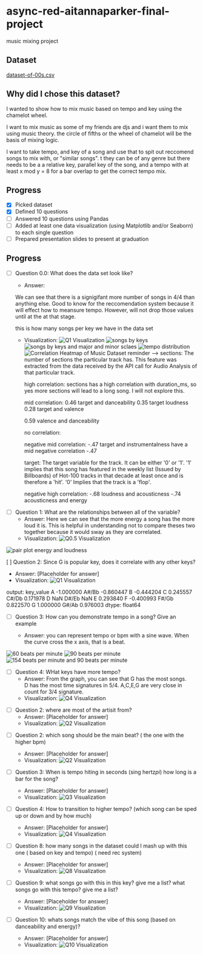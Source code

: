 # async-red-aitannaparker-final-project
music mixing project

## Dataset
[dataset-of-00s.csv](https://www.kaggle.com/datasets/theoverman/the-spotify-hit-predictor-dataset?select=dataset-of-00s.csv)

## Why did I chose this dataset?
I wanted to show how to mix music based on tempo and key using the chamelot wheel. 


I want to mix music as some of my friends are djs and i want them to mix using music theory.
the circle of fifths or the wheel of chamelot will be the basis of mixing logic.

I want to take tempo, and key of a song and use that to spit out reccomend songs to mix with, or "similar songs". t
they can be of any genre but there needs to be a a relative key, parallel key of the song, and a tempo with at least
 x mod y = 8 for a bar overlap to get the correct tempo mix. 


## Progress
- [x] Picked dataset
- [x] Defined 10 questions
- [ ] Answered 10 questions using Pandas
- [ ] Added at least one data visualization (using Matplotlib and/or Seaborn) to each single question
- [ ] Prepared presentation slides to present at graduation

## Progress
- [ ] Question 0.0: What does the data set look like?
  - Answer: 
  
  We can see that there is a signigifant more number of songs in 4/4 than anything else. Good to know for the reccomendation system because it will effect how to meansure tempo. However, will not drop those values until at the at that stage. 

  this is how many songs per key we have in the data set
  - Visualization: 
  ![Q1 Visualization](time_signature.png)
  ![songs by keys](groupby_key.png)
  ![songs by keys and major and minor sclaes](groupby_key_scale.png)
  ![tempo distribution](tempo_disctribution.png)
  ![Correlation Heatmap of Music Dataset](Correlation_Heatmap_of_Music_Dataset.png)
reminder --> sections: The number of sections the particular track has. This feature was extracted from the data received by the API call for Audio Analysis of that particular track.



      high correlation:
sections has a high correlation with duration_ms, so yes more sections will lead to a long song. I will not explore this. 
      
      mid correlation:
      0.46 target and danceability
      0.35 target loudness
      0.28 target and valence
      

      0.59 valence and danceability


      no correlation:


      negative  mid correlation:
    -.47 target and instrumentalness have a mid negative correlation -.47
      
    target: The target variable for the track. It can be either '0' or '1'. '1' implies that this song has 
    featured in the weekly list (Issued by Billboards) of Hot-100 tracks in that decade at least once and is therefore a 'hit'. '0' Implies that the track is a 'flop'.

      negative high correlation:
      -.68 loudness and acousticness
      -.74 acousticness and energy

<!--  QUESTION 1  -->

- [ ] Question 1: What are the relationships between all of the variable?
  - Answer: Here we can see that the more energy a song has the more loud it is. This is helpful in understanding not to compare theses two together because it would sway as they are correlated. 
  - Visualization: ![Q0.5 Visualization](pair_plot.png)

![pair plot energy and loudness]( pair_plot_energy_loudness.png)


<!--  QUESTION 2  -->

 [ ] Question 2: Since G is popular key, does it correlate with any other keys?

  - Answer: [Placeholder for answer]
  - Visualization: ![Q1 Visualization](https://example.com/path-to-image-1.png)


<!-- g_songs_tempo = songs_in_g_pivottb['G']

songs_like_g_song = songs_in_g_pivottb.corrwith(g_songs_tempo)
songs_like_g_song -->
output:
key_value
A       -1.000000
A#/Bb   -0.860447
B       -0.444204
C        0.245557
C#/Db    0.171978
D             NaN
D#/Eb         NaN
E        0.293840
F       -0.400993
F#/Gb    0.822570
G        1.000000
G#/Ab    0.976003
dtype: float64



<!--  QUESTION 3  -->
- [ ] Question 3: How can you demonstrate tempo in a song? Give an example

  - Answer:  you can represent tempo or bpm with a sine wave. When the curve cross the x axis, that is a beat. 
 

![60 beats per minute](sinwave_regular.png)
![90 beats per minute](sinewave_90bpm.png)
![ 154 beats per minute and 90 beats per minute](sinwave_154bpm_90bpm.png)



<!--  QUESTION 4 -->
- [ ] Question 4: WHat keys have more tempo?
  - Answer:  From the graph, you can see that G has the most songs.  
  D has the most time signatures in 5/4. A,C,E,G are very close in count for 3/4 signature.  
  - Visualization: ![Q4 Visualization](tempo_key_scale.png)


<!--  QUESTION 5  -->
- [ ] Question 2: where are most of the artisit from?
  - Answer: [Placeholder for answer]
  - Visualization: ![Q2 Visualization](https://example.com/path-to-image-2.png)

<!--  QUESTION 6  -->

<!-- - [ ] Question 1: when to bring tracks up? (when tempo is within +-8 bpm of each other)
  - Answer: [Placeholder for answer]
  - Visualization: ![Q1 Visualization](https://example.com/path-to-image-1.png) -->

- [ ] Question 2: which song should be the main beat? ( the one with the higher bpm)
  - Answer: [Placeholder for answer]
  - Visualization: ![Q2 Visualization](https://example.com/path-to-image-2.png)

- [ ] Question 3:  When is tempo hiting in seconds (sing hertz*pi*)
    how long is a bar for the song?
  - Answer: [Placeholder for answer]
  - Visualization: ![Q3 Visualization](https://example.com/path-to-image-3.png)

- [ ] Question 4: How to transition to higher tempo? (which song can be sped up or down and by how much)
  - Answer: [Placeholder for answer]
  - Visualization: ![Q4 Visualization](https://example.com/path-to-image-4.png)

<!-- - [ ] Question 5: what genre of music is this song? ( based on bpm and speechiness)
  - Answer: [Placeholder for answer]
  - Visualization: ![Q5 Visualization](https://example.com/path-to-image-5.png) -->


<!-- - [ ] Question 7: what keys are most popular? tempos?
  - Answer: [Placeholder for answer]
  - Visualization: ![Q7 Visualization](https://example.com/path-to-image-7.png) -->

- [ ] Question 8: how many songs in the dataset could I mash up with this one ( based on key and tempo) ( need rec system)
  - Answer: [Placeholder for answer]
  - Visualization: ![Q8 Visualization](https://example.com/path-to-image-8.png)

- [ ] Question 9: what songs go with this in this key? give me a list? what songs go with this tempo? give me a list?
  - Answer: [Placeholder for answer]
  - Visualization: ![Q9 Visualization](https://example.com/path-to-image-9.png)

- [ ] Question 10: whats songs  match the vibe of this song (based on danceability and energy)?
  - Answer: [Placeholder for answer]
  - Visualization: ![Q10 Visualization](https://example.com/path-to-image-10.png)